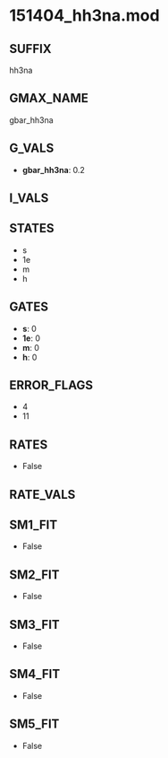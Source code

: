 # 151404_hh3na.mod

## SUFFIX

hh3na

## GMAX_NAME

gbar_hh3na

## G_VALS

- **gbar_hh3na**: 0.2

## I_VALS


## STATES

- s
- 1e
- m
- h

## GATES

- **s**: 0
- **1e**: 0
- **m**: 0
- **h**: 0

## ERROR_FLAGS

- 4
- 11

## RATES

- False

## RATE_VALS


## SM1_FIT

- False

## SM2_FIT

- False

## SM3_FIT

- False

## SM4_FIT

- False

## SM5_FIT

- False

